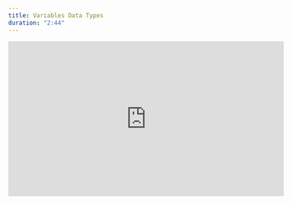 ```yaml
---
title: Variables Data Types
duration: "2:44"
---
```


<iframe width="560" height="315" src="https://www.youtube.com/embed/zJ90Db7Ge4U" title="YouTube video player" frameborder="0" allow="accelerometer; autoplay; clipboard-write; encrypted-media; gyroscope; picture-in-picture; web-share" allowfullscreen></iframe>
